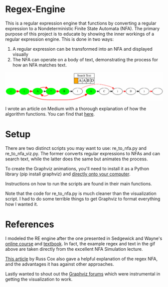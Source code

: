 # Regex-Engine

This is a regular expression engine that functions by converting a regular expression to a Nondeterministic Finite State Automata (NFA). The primary purpose of this project is to educate by showing the inner workings of a regular expression engine. This is done in two ways:

1. A regular expression can be transformed into an NFA and displayed visually
2. The NFA can operate on a body of text, demonstrating the process for how an NFA matches text.

<p align="center">
  <img src="demo.gif"/>
</p>

I wrote an article on Medium with a thorough explanation of how the algorithm functions. You can find that [here](https://medium.com/p/e0df447b827a).

# Setup
There are two distinct scripts you may want to use: re_to_nfa.py and re_to_nfa_viz.py. The former converts regular expressions to NFAs and can search text, while the latter does the same but animates the process.

To create the Graphviz animations, you'll need to install it as a Python library (pip install graphviz) and [directly onto your computer](https://www.graphviz.org/download/). 

Instructions on how to run the scripts are found in their main functions.

Note that the code for re_to_nfa.py is much cleaner than the visualization script. I had to do some terrible things to get Graphviz to format everything how I wanted it.


# References
I modeled the RE engine after the one presented in Sedgewick and Wayne's [online course](https://www.coursera.org/learn/algorithms-part2) and [textbook](https://algs4.cs.princeton.edu/home/). In fact, the example regex and text in the gif above are taken directly from the excellent NFA Simulation lecture. 

[This article](https://swtch.com/~rsc/regexp/regexp1.html) by Russ Cox also gave a helpful explanation of the regex NFA, and the advantages it has against other approaches. 

Lastly wanted to shout out the [Graphviz forums](https://forum.graphviz.org/) which were instrumental in getting the visualization to work.
